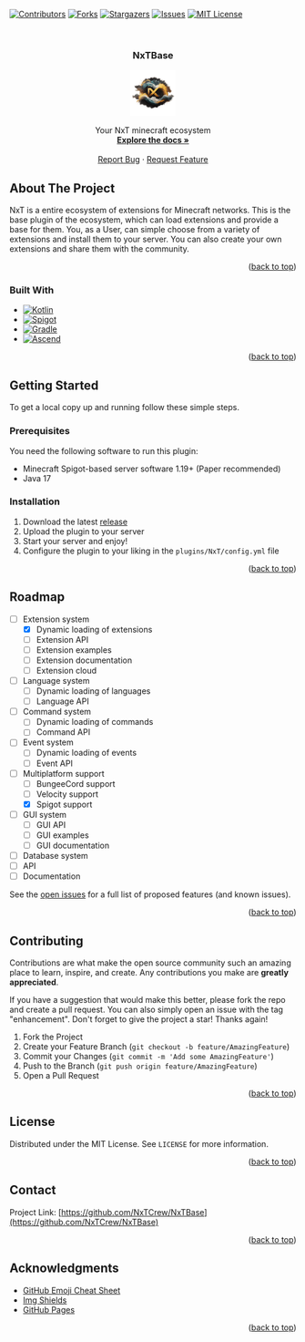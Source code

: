 <!-- Template for readme used: https://github.com/othneildrew/Best-README-Template -->
<a name="readme-top"></a>

<!-- PROJECT SHIELDS -->
<!--
*** I'm using markdown "reference style" links for readability.
*** Reference links are enclosed in brackets [ ] instead of parentheses ( ).
*** See the bottom of this document for the declaration of the reference variables
*** for contributors-url, forks-url, etc. This is an optional, concise syntax you may use.
*** https://www.markdownguide.org/basic-syntax/#reference-style-links
-->
[![Contributors][contributors-shield]][contributors-url]
[![Forks][forks-shield]][forks-url]
[![Stargazers][stars-shield]][stars-url]
[![Issues][issues-shield]][issues-url]
[![MIT License][license-shield]][license-url]



<!-- PROJECT LOGO -->
<br />
<div align="center">
<h3 align="center">NxTBase</h3>

  <a href="https://github.com/NxTCrew/NxTBase">
    <img src="images/nxtlogo-nobg.png" alt="Logo" width="80" height="80">
  </a>

  <p align="center">
    Your NxT minecraft ecosystem
    <br />
    <a href="https://github.com/NxTCrew/NxTBase/wiki"><strong>Explore the docs »</strong></a>
    <br />
    <br />
    <a href="https://github.com/NxTCrew/NxTBase/issues">Report Bug</a>
    ·
    <a href="https://github.com/NxTCrew/NxTBase/issues">Request Feature</a>
  </p>
</div>



<!-- ABOUT THE PROJECT -->
## About The Project

NxT is a entire ecosystem of extensions for Minecraft networks. This is the base plugin of the ecosystem, which can load extensions and provide a base for them.
You, as a User, can simple choose from a variety of extensions and install them to your server. You can also create your own extensions and share them with the community.

<p align="right">(<a href="#readme-top">back to top</a>)</p>



### Built With

* [![Kotlin][Kotlin]][Kotlin-url]
* [![Spigot][Spigot]][Spigot-url]
* [![Gradle][Gradle]][Gradle-url]
* [![Ascend][Ascend]][Ascend-url]

<p align="right">(<a href="#readme-top">back to top</a>)</p>



<!-- GETTING STARTED -->
## Getting Started

To get a local copy up and running follow these simple steps.

### Prerequisites

You need the following software to run this plugin:
* Minecraft Spigot-based server software 1.19+ (Paper recommended)
* Java 17

### Installation

1. Download the latest [release](https://github.com/NxTCrew/NxTBase/releases)
2. Upload the plugin to your server
3. Start your server and enjoy!
4. Configure the plugin to your liking in the `plugins/NxT/config.yml` file

<p align="right">(<a href="#readme-top">back to top</a>)</p>



<!-- ROADMAP -->
## Roadmap

- [ ] Extension system
  - [x] Dynamic loading of extensions
  - [ ] Extension API
  - [ ] Extension examples
  - [ ] Extension documentation
  - [ ] Extension cloud
- [ ] Language system
  - [ ] Dynamic loading of languages
  - [ ] Language API
- [ ] Command system
  - [ ] Dynamic loading of commands
  - [ ] Command API
- [ ] Event system
  - [ ] Dynamic loading of events
  - [ ] Event API
- [ ] Multiplatform support
  - [ ] BungeeCord support
  - [ ] Velocity support
  - [x] Spigot support
- [ ] GUI system
    - [ ] GUI API
    - [ ] GUI examples
    - [ ] GUI documentation
- [ ] Database system
- [ ] API
- [ ] Documentation

See the [open issues](issues) for a full list of proposed features (and known issues).

<p align="right">(<a href="#readme-top">back to top</a>)</p>



<!-- CONTRIBUTING -->
## Contributing

Contributions are what make the open source community such an amazing place to learn, inspire, and create. Any contributions you make are **greatly appreciated**.

If you have a suggestion that would make this better, please fork the repo and create a pull request. You can also simply open an issue with the tag "enhancement".
Don't forget to give the project a star! Thanks again!

1. Fork the Project
2. Create your Feature Branch (`git checkout -b feature/AmazingFeature`)
3. Commit your Changes (`git commit -m 'Add some AmazingFeature'`)
4. Push to the Branch (`git push origin feature/AmazingFeature`)
5. Open a Pull Request

<p align="right">(<a href="#readme-top">back to top</a>)</p>



<!-- LICENSE -->
## License

Distributed under the MIT License. See `LICENSE` for more information.

<p align="right">(<a href="#readme-top">back to top</a>)</p>



<!-- CONTACT -->
## Contact

Project Link: [https://github.com/NxTCrew/NxTBase](https://github.com/NxTCrew/NxTBase)

<p align="right">(<a href="#readme-top">back to top</a>)</p>



<!-- ACKNOWLEDGMENTS -->
## Acknowledgments

* [GitHub Emoji Cheat Sheet](https://www.webpagefx.com/tools/emoji-cheat-sheet)
* [Img Shields](https://shields.io)
* [GitHub Pages](https://pages.github.com)

<p align="right">(<a href="#readme-top">back to top</a>)</p>



<!-- MARKDOWN LINKS & IMAGES -->
<!-- https://www.markdownguide.org/basic-syntax/#reference-style-links -->
[contributors-shield]: https://img.shields.io/github/contributors/NxTCrew/NxTBase.svg?style=for-the-badge
[contributors-url]: https://github.com/orgs/NxTCrew/NxTBase/graphs/contributors
[forks-shield]: https://img.shields.io/github/forks/NxTCrew/NxTBase.svg?style=for-the-badge
[forks-url]: https://github.com/NxTCrew/NxTBase/network/members
[stars-shield]: https://img.shields.io/github/stars/NxTCrew/NxTBase.svg?style=for-the-badge
[stars-url]: https://github.com/NxTCrew/NxTBase/stargazers
[issues-shield]: https://img.shields.io/github/issues/NxTCrew/NxTBase.svg?style=for-the-badge
[issues-url]: https://github.com/NxTCrew/NxTBase/issues
[license-shield]: https://img.shields.io/github/license/NxTCrew/NxTBase.svg?style=for-the-badge
[license-url]: https://github.com/orgs/NxTCrew/NxTBase/main/LICENSE

[Spigot]: https://img.shields.io/badge/Spigot-1.19+-green.svg?style=for-the-badge
[Spigot-url]: https://www.spigotmc.org/
[Kotlin]: https://img.shields.io/badge/Kotlin-1.8.20%20beta-blue.svg?style=for-the-badge
[Kotlin-url]: https://kotlinlang.org/
[Gradle]: https://img.shields.io/badge/Gradle-8.0.1-blue.svg?style=for-the-badge
[Gradle-url]: https://gradle.org/
[Ascend]: https://img.shields.io/badge/Ascend-22.0.0-green.svg?style=for-the-badge
[Ascend-url]: https://github.com/TheFruxz/Ascend
